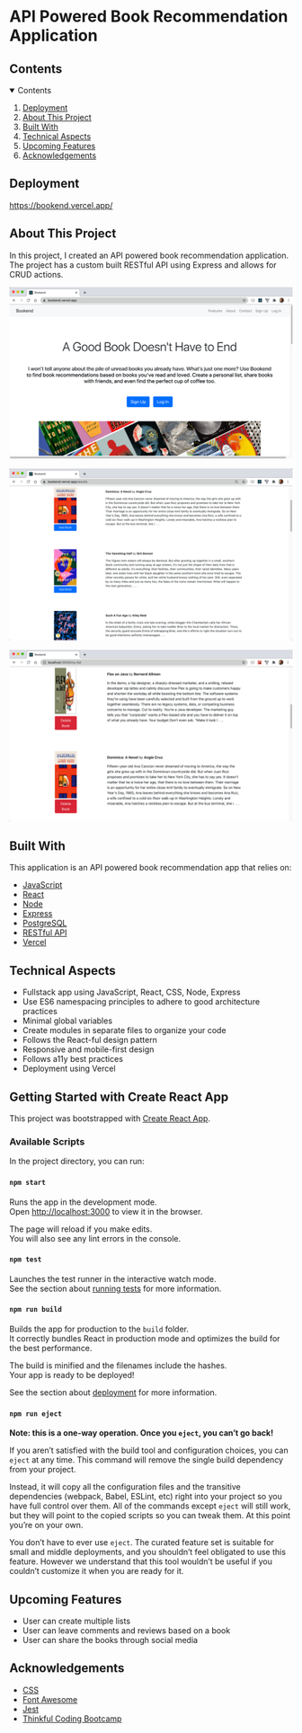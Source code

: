 # API Powered Book Recommendation Application

<!-- TABLE OF CONTENTS -->
## Contents 
<details open="open">
  <summary>Contents</summary>
  <ol>
    <li><a href="#deployment">Deployment</a></li>
    <li><a href="#about">About This Project</a></li>
    <li><a href="#built-with">Built With</a></li>
    <li><a href="#technical-aspects">Technical Aspects</a></li>
    <li><a href="#upcoming-features">Upcoming Features</a></li>
    <li><a href="#acknowledgements">Acknowledgements</a></li>
  </ol>
</details>


## Deployment

https://bookend.vercel.app/


## About This Project

In this project, I created an API powered book recommendation application. The project has a custom built RESTful API using Express and allows for CRUD actions. 

![Bookend Application](https://github.com/aniledev/bookend/blob/master/images/landing.png?raw=true)


![Bookend Application 2](https://github.com/aniledev/bookend/blob/master/images/results.png?raw=true)


![Bookend Application 3](https://github.com/aniledev/bookend/blob/master/images/list.png?raw=true)

## 
## Built With

This application is an API powered book recommendation app that relies on:
* [JavaScript](https://www.javascript.com/)
* [React](https://reactjs.org/)
* [Node](https://nodejs.org/)
* [Express](https://expressjs.com/)
* [PostgreSQL](https://www.postgresql.org/)
* [RESTful API](https://github.com/aniledev/bookend-server)
* [Vercel](https://vercel.com/)


## Technical Aspects

- Fullstack app using JavaScript, React, CSS, Node, Express
- Use ES6 namespacing principles to adhere to good architecture practices
- Minimal global variables
- Create modules in separate files to organize your code
- Follows the React-ful design pattern
- Responsive and mobile-first design
- Follows a11y best practices
- Deployment using Vercel


## Getting Started with Create React App

This project was bootstrapped with [Create React App](https://github.com/facebook/create-react-app).

### Available Scripts

In the project directory, you can run:

#### `npm start`

Runs the app in the development mode.\
Open [http://localhost:3000](http://localhost:3000) to view it in the browser.

The page will reload if you make edits.\
You will also see any lint errors in the console.

#### `npm test`

Launches the test runner in the interactive watch mode.\
See the section about [running tests](https://facebook.github.io/create-react-app/docs/running-tests) for more information.

#### `npm run build`

Builds the app for production to the `build` folder.\
It correctly bundles React in production mode and optimizes the build for the best performance.

The build is minified and the filenames include the hashes.\
Your app is ready to be deployed!

See the section about [deployment](https://facebook.github.io/create-react-app/docs/deployment) for more information.

#### `npm run eject`

**Note: this is a one-way operation. Once you `eject`, you can’t go back!**

If you aren’t satisfied with the build tool and configuration choices, you can `eject` at any time. This command will remove the single build dependency from your project.

Instead, it will copy all the configuration files and the transitive dependencies (webpack, Babel, ESLint, etc) right into your project so you have full control over them. All of the commands except `eject` will still work, but they will point to the copied scripts so you can tweak them. At this point you’re on your own.

You don’t have to ever use `eject`. The curated feature set is suitable for small and middle deployments, and you shouldn’t feel obligated to use this feature. However we understand that this tool wouldn’t be useful if you couldn’t customize it when you are ready for it.


## Upcoming Features

- User can create multiple lists 
- User can leave comments and reviews based on a book
- User can share the books through social media

<!-- ACKNOWLEDGEMENTS -->

## Acknowledgements
* [CSS](https://developer.mozilla.org/en-US/docs/Web/CSS)
* [Font Awesome](https://fontawesome.com)
* [Jest](https://jestjs.io/)
* [Thinkful Coding Bootcamp](https://www.thinkful.com/)
